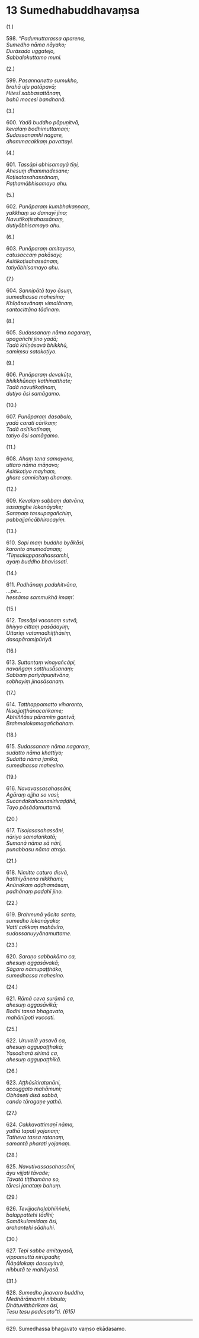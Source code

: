# 13 Sumedhabuddhavaṃsa

(1.)

598\. _“Padumuttarassa aparena,_  
_Sumedho nāma nāyako;_  
_Durāsado uggatejo,_  
_Sabbalokuttamo muni._  

(2.)

599\. _Pasannanetto sumukho,_  
_brahā uju patāpavā;_  
_Hitesī sabbasattānaṃ,_  
_bahū mocesi bandhanā._  

(3.)

600\. _Yadā buddho pāpuṇitvā,_  
_kevalaṃ bodhimuttamaṃ;_  
_Sudassanamhi nagare,_  
_dhammacakkaṃ pavattayi._  

(4.)

601\. _Tassāpi abhisamayā tīṇi,_  
_Ahesuṃ dhammadesane;_  
_Koṭisatasahassānaṃ,_  
_Paṭhamābhisamayo ahu._  

(5.)

602\. _Punāparaṃ kumbhakaṇṇaṃ,_  
_yakkhaṃ so damayī jino;_  
_Navutikoṭisahassānaṃ,_  
_dutiyābhisamayo ahu._  

(6.)

603\. _Punāparaṃ amitayaso,_  
_catusaccaṃ pakāsayi;_  
_Asītikoṭisahassānaṃ,_  
_tatiyābhisamayo ahu._  

(7.)

604\. _Sannipātā tayo āsuṃ,_  
_sumedhassa mahesino;_  
_Khīṇāsavānaṃ vimalānaṃ,_  
_santacittāna tādinaṃ._  

(8.)

605\. _Sudassanaṃ nāma nagaraṃ,_  
_upagañchi jino yadā;_  
_Tadā khīṇāsavā bhikkhū,_  
_samiṃsu satakoṭiyo._  

(9.)

606\. _Punāparaṃ devakūṭe,_  
_bhikkhūnaṃ kathinatthate;_  
_Tadā navutikoṭīnaṃ,_  
_dutiyo āsi samāgamo._  

(10.)

607\. _Punāparaṃ dasabalo,_  
_yadā carati cārikaṃ;_  
_Tadā asītikoṭīnaṃ,_  
_tatiyo āsi samāgamo._  

(11.)

608\. _Ahaṃ tena samayena,_  
_uttaro nāma māṇavo;_  
_Asītikoṭiyo mayhaṃ,_  
_ghare sannicitaṃ dhanaṃ._  

(12.)

609\. _Kevalaṃ sabbaṃ datvāna,_  
_sasaṃghe lokanāyake;_  
_Saraṇaṃ tassupagañchiṃ,_  
_pabbajjañcābhirocayiṃ._  

(13.)

610\. _Sopi maṃ buddho byākāsi,_  
_karonto anumodanaṃ;_  
_‘Tiṃsakappasahassamhi,_  
_ayaṃ buddho bhavissati._  

(14.)

611\. _Padhānaṃ padahitvāna,_  
_…pe…_  
_hessāma sammukhā imaṃ’._  

(15.)

612\. _Tassāpi vacanaṃ sutvā,_  
_bhiyyo cittaṃ pasādayiṃ;_  
_Uttariṃ vatamadhiṭṭhāsiṃ,_  
_dasapāramipūriyā._  

(16.)

613\. _Suttantaṃ vinayañcāpi,_  
_navaṅgaṃ satthusāsanaṃ;_  
_Sabbaṃ pariyāpuṇitvāna,_  
_sobhayiṃ jinasāsanaṃ._  

(17.)

614\. _Tatthappamatto viharanto,_  
_Nisajjaṭṭhānacaṅkame;_  
_Abhiññāsu pāramiṃ gantvā,_  
_Brahmalokamagañchahaṃ._  

(18.)

615\. _Sudassanaṃ nāma nagaraṃ,_  
_sudatto nāma khattiyo;_  
_Sudattā nāma janikā,_  
_sumedhassa mahesino._  

(19.)

616\. _Navavassasahassāni,_  
_Agāraṃ ajjha so vasi;_  
_Sucandakañcanasirivaḍḍhā,_  
_Tayo pāsādamuttamā._  

(20.)

617\. _Tisoḷasasahassāni,_  
_nāriyo samalaṅkatā;_  
_Sumanā nāma sā nārī,_  
_punabbasu nāma atrajo._  

(21.)

618\. _Nimitte caturo disvā,_  
_hatthiyānena nikkhami;_  
_Anūnakaṃ aḍḍhamāsaṃ,_  
_padhānaṃ padahī jino._  

(22.)

619\. _Brahmunā yācito santo,_  
_sumedho lokanāyako;_  
_Vatti cakkaṃ mahāvīro,_  
_sudassanuyyānamuttame._  

(23.)

620\. _Saraṇo sabbakāmo ca,_  
_ahesuṃ aggasāvakā;_  
_Sāgaro nāmupaṭṭhāko,_  
_sumedhassa mahesino._  

(24.)

621\. _Rāmā ceva surāmā ca,_  
_ahesuṃ aggasāvikā;_  
_Bodhi tassa bhagavato,_  
_mahānīpoti vuccati._  

(25.)

622\. _Uruvelā yasavā ca,_  
_ahesuṃ aggupaṭṭhakā;_  
_Yasodharā sirimā ca,_  
_ahesuṃ aggupaṭṭhikā._  

(26.)

623\. _Aṭṭhāsītiratanāni,_  
_accuggato mahāmuni;_  
_Obhāseti disā sabbā,_  
_cando tāragaṇe yathā._  

(27.)

624\. _Cakkavattimaṇī nāma,_  
_yathā tapati yojanaṃ;_  
_Tatheva tassa ratanaṃ,_  
_samantā pharati yojanaṃ._  

(28.)

625\. _Navutivassasahassāni,_  
_āyu vijjati tāvade;_  
_Tāvatā tiṭṭhamāno so,_  
_tāresi janataṃ bahuṃ._  

(29.)

626\. _Tevijjachaḷabhiññehi,_  
_balappattehi tādihi;_  
_Samākulamidaṃ āsi,_  
_arahantehi sādhuhi._  

(30.)

627\. _Tepi sabbe amitayasā,_  
_vippamuttā nirūpadhī;_  
_Ñāṇālokaṃ dassayitvā,_  
_nibbutā te mahāyasā._  

(31.)

628\. _Sumedho jinavaro buddho,_  
_Medhārāmamhi nibbuto;_  
_Dhātuvitthārikaṃ āsi,_  
_Tesu tesu padesato”ti. (615)_  

---

629\. Sumedhassa bhagavato vaṃso ekādasamo.
